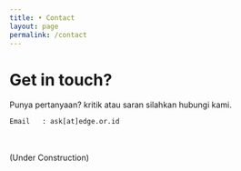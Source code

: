 ```yaml
---
title: • Contact
layout: page
permalink: /contact
---
```


# Get in touch?

Punya pertanyaan? kritik atau saran silahkan hubungi kami.

	Email	: ask[at]edge.or.id

<br /><br />(Under Construction)
